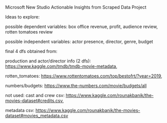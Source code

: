Microsoft New Studio
Actionable Insights from Scraped Data Project

Ideas to explore: 

possible dependent variables: 
box office revenue,
profit,
audience review,
rotten tomatoes review

possible independent variables: 
actor presence,
director,
genre,
budget


final 4 dfs obtained from:




production and actor/director info (2 dfs): 
https://www.kaggle.com/tmdb/tmdb-movie-metadata,

rotten_tomatoes: https://www.rottentomatoes.com/top/bestofrt/?year=2019,

numbers/budgets: https://www.the-numbers.com/movie/budgets/all


not used:
cast and crew csv: https://www.kaggle.com/rounakbanik/the-movies-dataset#credits.csv,

metadata csv: https://www.kaggle.com/rounakbanik/the-movies-dataset#movies_metadata.csv
